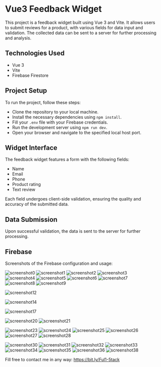 # Vue3 Feedback Widget
This project is a feedback widget built using Vue 3 and Vite. It allows users to submit reviews for a product, with various fields for data input and validation. The collected data can be sent to a server for further processing and analysis.

## Technologies Used
- Vue 3
- Vite
- Firebase Firestore

## Project Setup
To run the project, follow these steps:

- Clone the repository to your local machine.
- Install the necessary dependencies using `npm install`.
- Fill your `.env` file with your Firebase credentials.
- Run the development server using `npm run dev`.
- Open your browser and navigate to the specified local host port.

## Widget Interface
The feedback widget features a form with the following fields:

- Name
- Email
- Phone
- Product rating
- Text review

Each field undergoes client-side validation, ensuring the quality and accuracy of the submitted data.

## Data Submission
Upon successful validation, the data is sent to the server for further processing.

## Firebase
Screenshots of the Firebase configuration and usage:

![screenshot0](https://github.com/vadym4che/vue3-feedback-widget/blob/main/docs/firebase1.png)
![screenshot1](https://github.com/vadym4che/vue3-feedback-widget/blob/main/docs/firebase2.png)
![screenshot2](https://github.com/vadym4che/vue3-feedback-widget/blob/main/docs/firebase3.png)
![screenshot3](https://github.com/vadym4che/vue3-feedback-widget/blob/main/docs/firebase4.png)
![screenshot4](https://github.com/vadym4che/vue3-feedback-widget/blob/main/docs/firebase5.png)
![screenshot5](https://github.com/vadym4che/vue3-feedback-widget/blob/main/docs/firebase6.png)
![screenshot6](https://github.com/vadym4che/vue3-feedback-widget/blob/main/docs/firebase7.png)
![screenshot7](https://github.com/vadym4che/vue3-feedback-widget/blob/main/docs/firebase8.png)
![screenshot8](https://github.com/vadym4che/vue3-feedback-widget/blob/main/docs/firebase9.png)
![screenshot9](https://github.com/vadym4che/vue3-feedback-widget/blob/main/docs/firebase10.png)

![screenshot12](https://github.com/vadym4che/vue3-feedback-widget/blob/main/docs/firebase13.png)

![screenshot14](https://github.com/vadym4che/vue3-feedback-widget/blob/main/docs/firebase15.png)

![screenshot17](https://github.com/vadym4che/vue3-feedback-widget/blob/main/docs/firebase18.png)

![screenshot20](https://github.com/vadym4che/vue3-feedback-widget/blob/main/docs/firebase21.png)
![screenshot21](https://github.com/vadym4che/vue3-feedback-widget/blob/main/docs/firebase22.png)

![screenshot23](https://github.com/vadym4che/vue3-feedback-widget/blob/main/docs/firebase24.png)
![screenshot24](https://github.com/vadym4che/vue3-feedback-widget/blob/main/docs/firebase25.png)
![screenshot25](https://github.com/vadym4che/vue3-feedback-widget/blob/main/docs/firebase26.png)
![screenshot26](https://github.com/vadym4che/vue3-feedback-widget/blob/main/docs/firebase27.png)
![screenshot27](https://github.com/vadym4che/vue3-feedback-widget/blob/main/docs/firebase28.png)
![screenshot28](https://github.com/vadym4che/vue3-feedback-widget/blob/main/docs/firebase29.png)

![screenshot30](https://github.com/vadym4che/vue3-feedback-widget/blob/main/docs/firebase31.png)
![screenshot31](https://github.com/vadym4che/vue3-feedback-widget/blob/main/docs/firebase32.png)
![screenshot32](https://github.com/vadym4che/vue3-feedback-widget/blob/main/docs/firebase33.png)
![screenshot33](https://github.com/vadym4che/vue3-feedback-widget/blob/main/docs/firebase34.png)
![screenshot34](https://github.com/vadym4che/vue3-feedback-widget/blob/main/docs/firebase35.png)
![screenshot35](https://github.com/vadym4che/vue3-feedback-widget/blob/main/docs/firebase36.png)
![screenshot36](https://github.com/vadym4che/vue3-feedback-widget/blob/main/docs/firebase37.png)
![screenshot38](https://github.com/vadym4che/vue3-feedback-widget/blob/main/docs/firebase38.png)

Fill free to contact me in any way: https://bit.ly/Ful1-5tack